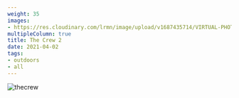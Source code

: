 ```yaml
---
weight: 35
images:
- https://res.cloudinary.com/lrmn/image/upload/v1687435714/VIRTUAL-PHOTOGRAPHY/thecrew/Pic_20210702_080106_3840x2160_q1scsp.jpg
multipleColumn: true
title: The Crew 2
date: 2021-04-02
tags:
- outdoors
- all
---
```

![thecrew](https://res.cloudinary.com/lrmn/image/upload/v1687435715/VIRTUAL-PHOTOGRAPHY/thecrew/Pic_20210702_074608_3840x2160_ukx8vr.jpg)